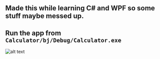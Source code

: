 Made this while learning C# and WPF so some stuff maybe messed up.
---
Run the app from `Calculator/bj/Debug/Calculator.exe`
--
![alt text](https://raw.githubusercontent.com/RPXiO55/Calculator-C-GUI./master/Calculator/Imgs/ScreenShot.PNG)

